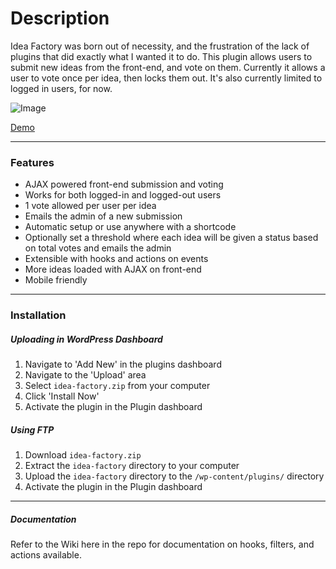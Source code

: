 # Description
Idea Factory was born out of necessity, and the frustration of the lack of plugins that did exactly what I wanted it to do. This plugin allows users to submit new ideas from the front-end, and vote on them. Currently it allows a user to vote once per idea, then locks them out. It's also currently limited to logged in users, for now.

![Image](https://s3.amazonaws.com/f.cl.ly/items/001M1a0O3I1l1o0n0S2U/Image%202014-12-09%20at%205.22.10%20PM.png)

[Demo](http://wpideafactory.com/ideas/)


---

### Features  
* AJAX powered front-end submission and voting
* Works for both logged-in and logged-out users
* 1 vote allowed per user per idea
* Emails the admin of a new submission
* Automatic setup or use anywhere with a shortcode
* Optionally set a threshold where each idea will be given a status based on total votes and emails the admin
* Extensible with hooks and actions on events
* More ideas loaded with AJAX on front-end
* Mobile friendly

---

### Installation  
##### Uploading in WordPress Dashboard    

1. Navigate to 'Add New' in the plugins dashboard  
2. Navigate to the 'Upload' area  
3. Select `idea-factory.zip` from your computer  
4. Click 'Install Now'  
5. Activate the plugin in the Plugin dashboard  

##### Using FTP  

1. Download `idea-factory.zip`  
2. Extract the `idea-factory` directory to your computer  
3. Upload the `idea-factory` directory to the `/wp-content/plugins/` directory  
4. Activate the plugin in the Plugin dashboard    

---

##### Documentation
Refer to the Wiki here in the repo for documentation on hooks, filters, and actions available.  
